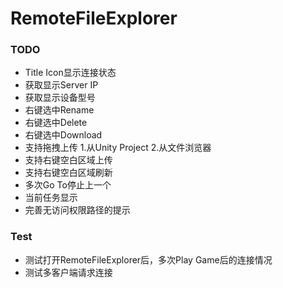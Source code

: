 # RemoteFileExplorer

### TODO
* Title Icon显示连接状态
* 获取显示Server IP
* 获取显示设备型号
* 右键选中Rename
* 右键选中Delete
* 右键选中Download
* 支持拖拽上传 1.从Unity Project 2.从文件浏览器
* 支持右键空白区域上传
* 支持右键空白区域刷新
* 多次Go To停止上一个
* 当前任务显示
* 完善无访问权限路径的提示

### Test
* 测试打开RemoteFileExplorer后，多次Play Game后的连接情况
* 测试多客户端请求连接